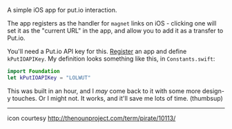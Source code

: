 A simple iOS app for put.io interaction.

The app registers as the handler for `magnet` links on iOS - clicking one will set it as the "current URL" in the app, and allow you to add it as a transfer to Put.io.

You'll need a Put.io API key for this. [Register](https://put.io/v2/oauth2/register) an app and define `kPutIOAPIKey`. My definition looks something like this, in `Constants.swift`:

```swift
import Foundation
let kPutIOAPIKey = "LOLWUT"
```

This was built in an hour, and I *may* come back to it with some more design-y touches. Or I might not. It works, and it'll save me lots of time. (thumbsup)

---

icon courtesy http://thenounproject.com/term/pirate/10113/
